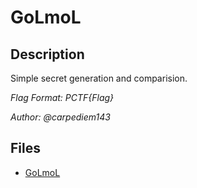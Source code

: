 # GoLmoL

## Description

Simple secret generation and comparision.

*Flag Format: PCTF{Flag}*

*Author: @carpediem143*

## Files

* [GoLmoL](files/GoLmoL)

